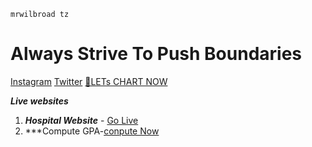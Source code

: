```mrwilbroad-tz
mrwilbroad tz
```
<h1><strong>Always Strive To Push Boundaries</strong></h1>


<span>[Instagram](https://www.instagram.com/mrwilbroad/)<span>
<span>[Twitter](https://twitter.com/mrwilbroad)</span>
[👋LETs CHART NOW](https://wa.me/message/5WMX3BOXXAPZB1)


   
***Live websites***
1. ***Hospital Website*** - [Go Live](https://mrwilbroad.github.io/mmhc/)
2. ***Compute GPA-[conpute Now](https://mrwilbroad.github.io/computegpa)
